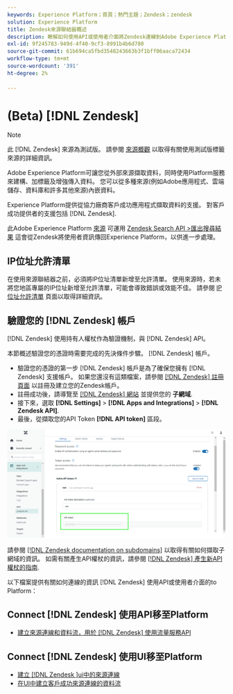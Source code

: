 ```yaml
---
keywords: Experience Platform；首頁；熱門主題；Zendesk；zendesk
solution: Experience Platform
title: Zendesk來源聯結器概述
description: 瞭解如何使用API或使用者介面將Zendesk連線到Adobe Experience Platform。
exl-id: 9f245783-949d-4f40-9cf3-8991b4b6d780
source-git-commit: 61b694ca5fbd3548243663b3f1bff06aaca72434
workflow-type: tm+mt
source-wordcount: '391'
ht-degree: 2%

---
```


# (Beta) [!DNL Zendesk]

>[!NOTE]
>
>此 [!DNL Zendesk] 來源為測試版。 請參閱 [來源概觀](../../home.md#terms-and-conditions) 以取得有關使用測試版標籤來源的詳細資訊。

Adobe Experience Platform可讓您從外部來源擷取資料，同時使用Platform服務來建構、加標籤及增強傳入資料。 您可以從多種來源(例如Adobe應用程式、雲端儲存、資料庫和許多其他來源)內嵌資料。

Experience Platform提供從協力廠商客戶成功應用程式擷取資料的支援。 對客戶成功提供者的支援包括 [!DNL Zendesk].

此Adobe Experience Platform [來源](https://experienceleague.adobe.com/docs/experience-platform/sources/home.html?lang=zh-Hans) 可運用 [Zendesk Search API >匯出搜尋結果](https://developer.zendesk.com/api-reference/ticketing/ticket-management/search/#export-search-results) 這會從Zendesk將使用者資訊傳回Experience Platform，以供進一步處理。

## IP位址允許清單

在使用來源聯結器之前，必須將IP位址清單新增至允許清單。 使用來源時，若未將您地區專屬的IP位址新增至允許清單，可能會導致錯誤或效能不佳。 請參閱 [IP位址允許清單](../../ip-address-allow-list.md) 頁面以取得詳細資訊。

## 驗證您的 [!DNL Zendesk] 帳戶

[!DNL Zendesk] 使用持有人權杖作為驗證機制，與 [!DNL Zendesk] API。

本節概述驗證您的憑證時需要完成的先決條件步驟。 [!DNL Zendesk] 帳戶。

* 驗證您的憑證的第一步 [!DNL Zendesk] 帳戶是為了確保您擁有 [!DNL Zendesk] 支援帳戶。 如果您還沒有這類檔案，請參閱 [[!DNL Zendesk] 註冊頁面](https://www.zendesk.com/register/) 以註冊及建立您的Zendesk帳戶。
* 註冊成功後，請導覽至 [[!DNL Zendesk] 網站](https://www.zendesk.com/login/) 並提供您的 **子網域**.
* 接下來，選取 **[!DNL Settings]** > **[!DNL Apps and Integrations]** > **[!DNL Zendesk API]**.
* 最後，從擷取您的API Token **[!DNL API token]** 區段。

![Zendesk API權杖](../../images/tutorials/create/zendesk/zendesk-api-tokens.png)

請參閱 [[!DNL Zendesk documentation on subdomains]](https://support.zendesk.com/hc/en-us/articles/4409381383578-Where-can-I-find-my-Zendesk-subdomain-) 以取得有關如何擷取子網域的資訊。 如需有關產生API權杖的資訊，請參閱 [[!DNL Zendesk] 產生新API權杖的指南](https://support.zendesk.com/hc/en-us/articles/4408889192858-Generating-a-new-API-token).

以下檔案提供有關如何連線的資訊 [!DNL Zendesk] 使用API或使用者介面的to Platform：

## Connect [!DNL Zendesk] 使用API移至Platform

* [建立來源連線和資料流，用於 [!DNL Zendesk] 使用流量服務API](../../tutorials/api/create/customer-success/zendesk.md)

## Connect [!DNL Zendesk] 使用UI移至Platform

* [建立 [!DNL Zendesk ]ui中的來源連線](../../tutorials/ui/create/customer-success/zendesk.md)
* [在UI中建立客戶成功來源連線的資料流](../../tutorials/ui/dataflow/customer-success.md)
